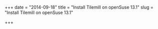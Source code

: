+++
date = "2014-09-18"
title = "Install Tilemill on openSuse 13.1"
slug = "Install Tilemill on openSuse 13.1"

+++

<script src="https://gist.github.com/marloncabrera/f0fd452b25b2d1c703d1.js"></script>
